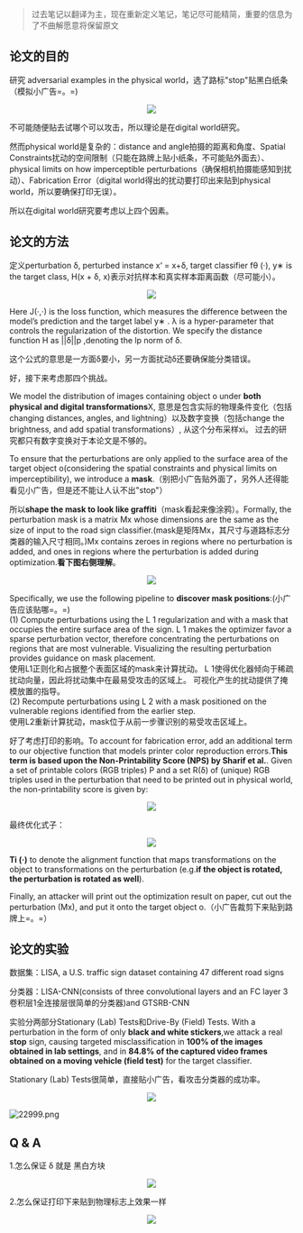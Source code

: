 > 过去笔记以翻译为主，现在重新定义笔记，笔记尽可能精简，重要的信息为了不曲解愿意将保留原文

## 论文的目的

研究 adversarial examples in the physical world，选了路标"stop"贴黑白纸条（模拟小广告=。=)

<div align=center><img src="/images/22333.png"/></div>

不可能随便贴去试哪个可以攻击，所以理论是在digital world研究。

然而physical world是复杂的：distance and angle拍摄的距离和角度、Spatial Constraints扰动的空间限制（只能在路牌上贴小纸条，不可能贴外面去）、physical limits on how imperceptible perturbations（确保相机拍摄能感知到扰动）、Fabrication Error（digital world得出的扰动要打印出来贴到physical world，所以要确保打印无误）。

所以在digital world研究要考虑以上四个因素。

## 论文的方法

定义perturbation δ, perturbed instance x‘ = x+δ, target classifier fθ (·), y∗ is the target class, H(x + δ, x)表示对抗样本和真实样本距离函数（尽可能小）。

<div align=center><img src="/images/22444.png"/></div>

Here J(·,·) is the loss function, which measures the difference between the model’s prediction and the target label y∗ . λ is a hyper-parameter that controls the regularization of the distortion. We specify the distance function H as ||δ||p ,denoting the lp norm of δ.

这个公式的意思是一方面δ要小，另一方面扰动δ还要确保能分类错误。

好，接下来考虑那四个挑战。

We model the distribution of images containing object o under **both physical and digital transformations**X, 意思是包含实际的物理条件变化（包括changing distances, angles, and lightning）以及数字变换（包括change the brightness, and add spatial transformations）, 从这个分布采样xi。 过去的研究都只有数字变换对于本论文是不够的。

To ensure that the perturbations are only applied to the surface area of the target object o(considering the spatial constraints and physical limits on imperceptibility), we introduce a **mask**.（别把小广告贴外面了，另外人还得能看见小广告，但是还不能让人认不出"stop"）

所以**shape the mask to look like graffiti**（mask看起来像涂鸦）。Formally, the perturbation mask is a matrix Mx whose dimensions are the same as the size of input to the road sign classifier.(mask是矩阵Mx，其尺寸与道路标志分类器的输入尺寸相同。)Mx contains zeroes in regions where no perturbation is added, and ones in regions where the perturbation is added during optimization.**看下图右侧理解**。

<div align=center><img src="/images/Screenshot from 2018-09-13 20-33-59.png"/></div>

Specifically, we use the following pipeline to **discover mask positions**:(小广告应该贴哪=。=)      
(1) Compute perturbations using the L 1 regularization and with a mask that occupies the entire surface area of the sign. L 1 makes the optimizer favor a sparse perturbation vector, therefore concentrating the perturbations on regions that are most vulnerable. Visualizing the resulting perturbation provides guidance on mask placement.   
使用L1正则化和占据整个表面区域的mask来计算扰动。 L 1使得优化器倾向于稀疏扰动向量，因此将扰动集中在最易受攻击的区域上。 可视化产生的扰动提供了掩模放置的指导。     
(2) Recompute perturbations using L 2 with a mask positioned on the vulnerable regions identified from the earlier step.  
使用L2重新计算扰动，mask位于从前一步骤识别的易受攻击区域上。

好了考虑打印的影响。To account for fabrication error, add an additional term to our objective function that models printer color reproduction errors.**This term is based upon the Non-Printability Score (NPS) by Sharif et al.**. Given a set of printable colors (RGB triples) P and a set R(δ) of (unique) RGB
triples used in the perturbation that need to be printed out in physical world, the non-printability score is given by:

<div align=center><img src="/images/22555.png"/></div>

最终优化式子：

<div align=center><img src="/images/22666.png"/></div>

**Ti (·)** to denote the alignment function that maps transformations on the object to transformations on the perturbation (e.g.**if the object is rotated, the perturbation is rotated as well**).

Finally, an attacker will print out the optimization result on paper, cut out the perturbation (Mx), and put it onto the target object o.（小广告裁剪下来贴到路牌上=。=）

## 论文的实验

数据集：LISA, a U.S. traffic sign dataset containing 47 different road signs

分类器：LISA-CNN(consists of three convolutional layers and an FC layer 3卷积层1全连接层很简单的分类器)and GTSRB-CNN

实验分两部分Stationary (Lab) Tests和Drive-By (Field) Tests. With a perturbation in the form of only **black and white stickers**,we attack a real **stop** sign, causing targeted misclassification in **100% of the images obtained in lab settings**, and in **84.8% of the captured video frames obtained on a moving vehicle (field test)** for the target classifier.

Stationary (Lab) Tests很简单，直接贴小广告，看攻击分类器的成功率。

<div align=center><img src="/images/22777.png"/></div>

![22999.png](/images/22999.png)


## Q & A

1.怎么保证 δ 就是 黑白方块

<div align=center><img src="/images/Screenshot from 2018-09-13 20-33-59.png"/></div>

2.怎么保证打印下来贴到物理标志上效果一样

<div align=center><img src="/images/Screenshot from 2018-09-13 20-43-45.png"/></div>

